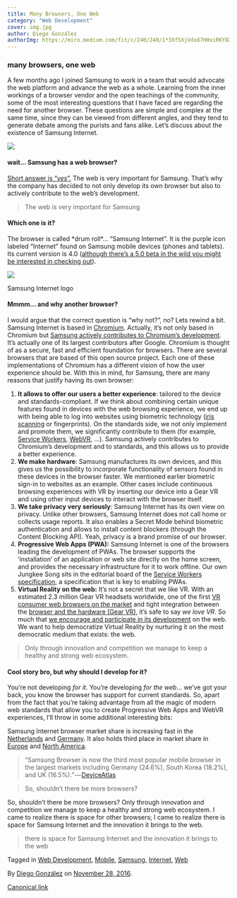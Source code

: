 ```yaml
---
title: Many Browsers, One Web
category: "Web Development"
cover: img.jpg
author: Diego González
authorImg: https://miro.medium.com/fit/c/240/240/1*3Xf5XjVdx87HHxiRKY8X1Q.jpeg
---
```


### many browsers, one web

A few months ago I joined Samsung to work in a team that would advocate the web platform and advance the web as a whole. Learning from the inner workings of a browser vendor and the open teachings of the community, some of the most interesting questions that I have faced are regarding the need for another browser. These questions are simple and complex at the same time, since they can be viewed from different angles, and they tend to generate debate among the purists and fans alike. Let’s discuss about the existence of Samsung Internet.

![](https://cdn-images-1.medium.com/max/800/1*DvSs6N4i3Qnu9Wk2jYyA_A.png)

#### wait… Samsung has a web browser?

[Short answer is “_yes_”.](https://medium.com/@torgo/the-big-browser-you-haven-t-heard-of-yet-481a1b48517b#.24s1bao2c) The web is very important for Samsung. That’s why the company has decided to not only develop its own browser but also to actively contribute to the web’s development.

> The web is very important for Samsung

#### Which one is it?

The browser is called \*drum roll\*… “Samsung Internet”. It is the purple icon labeled “Internet” found on Samsung mobile devices (phones and tablets). Its current version is 4.0 ([although there’s a 5.0 beta in the wild you might be interested in checking out](https://medium.com/samsung-internet-dev/beta-d0f988fb77fb#.w5p9rwgpg)).

![](https://cdn-images-1.medium.com/max/800/1*wBzqmScsT1UpimGtQgoxag.png)

Samsung Internet logo

#### Mmmm… and why another browser?

I would argue that the correct question is “why not?”, no? Lets rewind a bit. Samsung Internet is based in [Chromium](https://www.chromium.org/Home). Actually, it’s not only based in Chromium but [Samsung actively contributes to Chromium’s development](https://bugs.chromium.org/p/chromium/issues/list?can=2&q=owner%3Asamsung). It’s actually one of its largest contributors after Google. Chromium is thought of as a secure, fast and efficient foundation for browsers. There are several browsers that are based of this open source project. Each one of these implementations of Chromium has a different vision of how the user experience should be. With this in mind, for Samsung, there are many reasons that justify having its own browser:

1.  **It allows to offer our users a better experience**: tailored to the device and standards-compliant. If we think about combining certain unique features found in devices with the web browsing experience, we end up with being able to log into websites using biometric technology ([iris scanning](https://medium.com/samsung-internet-dev/iris-scanning-comes-to-the-web-516b40063622#.xnefvkybg) or fingerprints). On the standards side, we not only implement and promote them, we significantly contribute to them (for example, [Service Workers](https://www.w3.org/TR/service-workers/), [WebVR](https://medium.com/samsung-internet-dev/w3c-webvr-workshop-follow-up-bcfe6558ccba#.6owckzq3j), …). Samsung actively contributes to Chromium’s development and to standards, and this allows us to provide a better experience.
2.  **We make hardware**: Samsung manufactures its own devices, and this gives us the possibility to incorporate functionality of sensors found in these devices in the browser faster. We mentioned earlier biometric sign-in to websites as an example. Other cases include continuous browsing experiences with VR by inserting our device into a Gear VR and using other input devices to interact with the browser itself.
3.  **We take privacy very seriously**: Samsung Internet has its own view on privacy. Unlike other browsers, Samsung Internet does not call home or collects usage reports. It also enables a Secret Mode behind biometric authentication and allows to install content blockers (through the Content Blocking API). Yeah, privacy is a brand promise of our browser.
4.  **Progressive Web Apps (PWA):** Samsung Internet is one of the browsers leading the development of PWAs. The browser supports the ‘installation’ of an application or web site directly on the home screen, and provides the necessary infrastructure for it to work offline. Our own Jungkee Song sits in the editorial board of the [Service Workers specification](http://www.w3.org/TR/service-workers/), a specification that is key to enabling PWAs.
5.  **Virtual Reality on the web:** It’s not a secret that we like VR. With an estimated 2.3 million Gear VR headsets worldwide, one of the first [VR consumer web browsers on the market](https://www.oculus.com/experiences/gear-vr/849609821813454/) and tight integration between the [browser and the hardware (Gear VR),](https://docs.google.com/presentation/d/1kicYHeVf-dd7hrkN1XNSKUydcSxAiUxqBo2jyqlZIhg/edit#slide=id.p4) it’s safe to say _we love VR_. So much that [we encourage and participate in its development](https://www.w3.org/2016/06/vr-workshop/report.html) on the web. We want to help democratize Virtual Reality by nurturing it on the most democratic medium that exists: the web.

> Only through innovation and competition we manage to keep a healthy and strong web ecosystem.

#### Cool story bro, but why should I develop for it?

You’re not developing _for it_. You’re developing _for the web_… we’ve got your back, you know the browser has support for current standards. So, apart from the fact that you’re taking advantage from all the magic of modern web standards that allow you to create Progressive Web Apps and WebVR experiences, I’ll throw in some additional interesting bits:

Samsung Internet browser market share is increasing fast in the [Netherlands](http://gs.statcounter.com/#mobile_browser-NL-monthly-201603-201609) and [Germany](http://gs.statcounter.com/#mobile_browser-DE-monthly-201603-201609). It also holds third place in market share in [Europe](http://gs.statcounter.com/#mobile_browser-eu-monthly-201603-201609) and [North America](http://gs.statcounter.com/#mobile_browser-na-monthly-201603-201609).

> “Samsung Browser is now the third most popular mobile browser in the largest markets including Germany (24.6%), South Korea (18.2%), and UK (16.5%).” — [DeviceAtlas](https://deviceatlas.com/blog/most-used-mobile-browsers-q3-2016)

> So, shouldn’t there be more browsers?

So, shouldn’t there be more browsers? Only through innovation and competition we manage to keep a healthy and strong web ecosystem. I came to realize there is space for other browsers; I came to realize there is space for Samsung Internet and the innovation it brings to the web.

> there is space for Samsung Internet and the innovation it brings to the web

Tagged in [Web Development](https://medium.com/tag/web-development), [Mobile](https://medium.com/tag/mobile), [Samsung](https://medium.com/tag/samsung), [Internet](https://medium.com/tag/internet), [Web](https://medium.com/tag/web)

By [Diego González](https://medium.com/@diekus) on [November 28, 2016](https://medium.com/p/21730352afbc).

[Canonical link](https://medium.com/@diekus/many-browsers-one-web-21730352afbc)
